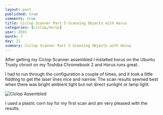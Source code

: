 ```yaml
---
layout: post
published: true
comments: true
title: Ciclop Scanner Part 5 Scanning Objects with Horus
categories: [ciclop,horus]
year: 2015
month: 7
day: 21
summary: Ciclop Scanner Part 5 Scanning Objects with Horus
---
```

After getting my Ciclop Scanner assembled I installed horus on the Ubuntu Trusty chroot on my Toshiba Chromebook 2 and Horus runs great.

I had to run through the configuration a couple of times, and it took a little fiddling to get the laser lines nice and narrow.  The scan results seemed best when there was bright ambient light but not direct sunlight or lamp light.

<img alt="Ciclop Assembled" src="https://garthvh.com/assets/img/ciclop/corn_scan.png" class="img-responsive img-rounded" />

I used a plastic corn toy for my first scan and am very pleased with the results.
